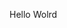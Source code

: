 Hello Wolrd

























































































































































































































































































































































































































































































































































































































































































































































































































































































































































































































































































































































































































































































































































































































































































































































































































































































































































































































































































































































































































































































































































































































































































































































































































































































































































































































































































































































































































































































































































































































































































































































































































































































































































































































































































































































































































































































































































































































































































































































































































































































































































































































































































































































































































































































































































































































































































































































































































































































































































































































































































































